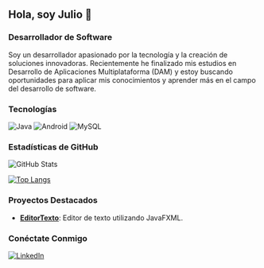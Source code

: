 ## Hola, soy Julio 👋
### Desarrollador de Software

Soy un desarrollador apasionado por la tecnología y la creación de soluciones innovadoras. Recientemente he finalizado mis estudios en Desarrollo de Aplicaciones Multiplataforma (DAM) y estoy buscando oportunidades para aplicar mis conocimientos y aprender más en el campo del desarrollo de software.

### Tecnologías
![Java](https://img.shields.io/badge/Java-ED8B00?style=for-the-badge&logo=java&logoColor=white)
![Android](https://img.shields.io/badge/Android-3DDC84?style=for-the-badge&logo=android&logoColor=white)
![MySQL](https://img.shields.io/badge/MySQL-4479A1?style=for-the-badge&logo=mysql&logoColor=white)

### Estadísticas de GitHub
![GitHub Stats](https://github-readme-stats.vercel.app/api?username=sk8182&show_icons=true&theme=radical)

[![Top Langs](https://github-readme-stats.vercel.app/api/top-langs/?username=sk8182)](https://github.com/anuraghazra/github-readme-stats)

### Proyectos Destacados

- [**EditorTexto**](https://github.com/sk8182/DI-EditorTexto): Editor de texto utilizando JavaFXML.

### Conéctate Conmigo
[![LinkedIn](https://img.shields.io/badge/LinkedIn-0077B5?style=for-the-badge&logo=linkedin&logoColor=white)](https://linkedin.com/in/julio-martínez-cazorla)


